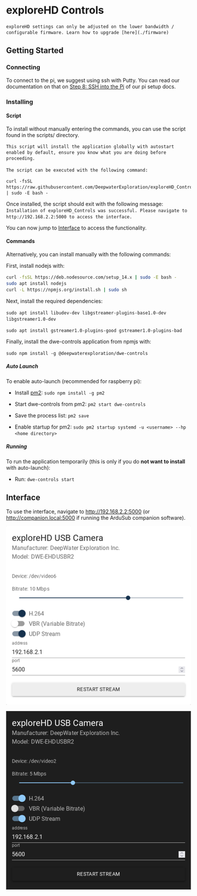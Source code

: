 # exploreHD Controls

```{note}
exploreHD settings can only be adjusted on the lower bandwidth / configurable firmware. Learn how to upgrade [here](./firmware)
```

## Getting Started

### Connecting

To connect to the pi, we suggest using ssh with Putty. You can read our documentation on that on [Step 8: SSH into the Pi](https://docs.exploredeepwater.com/guides/pi_setup.html#step-8-ssh-into-the-pi) of our pi setup docs.

### Installing

#### Script

To install without manually entering the commands, you can use the script found in the scripts/ directory.

```{important}
This script will install the application globally with autostart enabled by default, ensure you know what you are doing before proceeding.

The script can be executed with the following command:
```

```
curl -fsSL https://raw.githubusercontent.com/DeepwaterExploration/exploreHD_Controls/main/scripts/install.sh | sudo -E bash -
```

Once installed, the script should exit with the following message:
`Installation of exploreHD_Controls was successful. Please navigate to http://192.168.2.2:5000 to access the interface.`

You can now jump to [Interface](#Interface) to access the functionality.

#### Commands

Alternatively, you can install manually with the following commands:

First, install nodejs with:
```sh
curl -fsSL https://deb.nodesource.com/setup_14.x | sudo -E bash -
sudo apt install nodejs
curl -L https://npmjs.org/install.sh | sudo sh
```

Next, install the required dependencies:

`sudo apt install libudev-dev libgstreamer-plugins-base1.0-dev libgstreamer1.0-dev`

`sudo apt install gstreamer1.0-plugins-good gstreamer1.0-plugins-bad`

Finally, install the dwe-controls application from npmjs with:

`sudo npm install -g @deepwaterexploration/dwe-controls`

##### Auto Launch

To enable auto-launch (recommended for raspberry pi):

- Install [pm2](https://www.npmjs.com/package/pm2):
`sudo npm install -g pm2`

- Start dwe-controls from pm2:
`pm2 start dwe-controls`

- Save the process list:
`pm2 save`

- Enable startup for pm2: `sudo pm2 startup systemd -u <username> --hp <home directory>`

##### Running
To run the application temporarily (this is only if you do **not want to install** with auto-launch):

- Run: `dwe-controls start`

## Interface
To use the interface, navigate to <http://192.168.2.2:5000> (or <http://companion.local:5000> if running the ArduSub companion software).

![driverui](../img/driverui/driverui.png)

![driverui](../img/driverui/driverui-dark.png)
